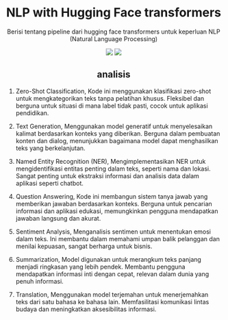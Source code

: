 <h1 align="center"> NLP with Hugging Face transformers</h1>
<p align="center"> Berisi tentang pipeline dari hugging face transformers untuk keperluan NLP (Natural Language Processing)</p>

<div align="center">
<img src="https://img.shields.io/badge/python-3670A0?style=for-the-badge&logo=python&logoColor=ffdd54">
<img src="https://img.shields.io/badge/jupyter-%23FA0F00.svg?style=for-the-badge&logo=jupyter&logoColor=white">
</div>

<h2 align="center"> analisis </h2>

1. Zero-Shot Classification, Kode ini menggunakan klasifikasi zero-shot untuk mengkategorikan teks tanpa pelatihan khusus. Fleksibel dan berguna untuk situasi di mana label tidak pasti, cocok untuk aplikasi pendidikan.

2. Text Generation, Menggunakan model generatif untuk menyelesaikan kalimat berdasarkan konteks yang diberikan. Berguna dalam pembuatan konten dan dialog, menunjukkan bagaimana model dapat menghasilkan teks yang berkelanjutan.

3. Named Entity Recognition (NER), Mengimplementasikan NER untuk mengidentifikasi entitas penting dalam teks, seperti nama dan lokasi. Sangat penting untuk ekstraksi informasi dan analisis data dalam aplikasi seperti chatbot.

4. Question Answering, Kode ini membangun sistem tanya jawab yang memberikan jawaban berdasarkan konteks. Berguna untuk pencarian informasi dan aplikasi edukasi, memungkinkan pengguna mendapatkan jawaban langsung dan akurat.

5. Sentiment Analysis, Menganalisis sentimen untuk menentukan emosi dalam teks. Ini membantu dalam memahami umpan balik pelanggan dan menilai kepuasan, sangat berharga untuk bisnis.

6. Summarization, Model digunakan untuk merangkum teks panjang menjadi ringkasan yang lebih pendek. Membantu pengguna mendapatkan informasi inti dengan cepat, relevan dalam dunia yang penuh informasi.

7. Translation, Menggunakan model terjemahan untuk menerjemahkan teks dari satu bahasa ke bahasa lain. Memfasilitasi komunikasi lintas budaya dan meningkatkan aksesibilitas informasi.